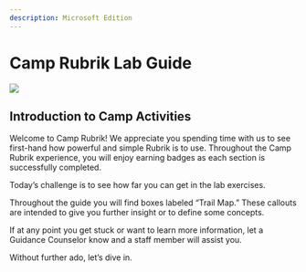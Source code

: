 ```yaml
---
description: Microsoft Edition
---
```


# Camp Rubrik Lab Guide

![](https://lh6.googleusercontent.com/DycwjKXU9rnY3xvKSUMS8rxnJv3Y1j_MEUlFnJGBDj2crA_Jo4NwTim-fM1MF9GDFWrVwyU5yZPyve6f7Cehi2VqaC7ocu_rAneW_MaloYjYKOOlgfjkZNXQekTpEXKq5Nsox4j9)

## Introduction to Camp Activities

Welcome to Camp Rubrik! We appreciate you spending time with us to see first-hand how powerful and simple Rubrik is to use. Throughout the Camp Rubrik experience, you will enjoy earning badges as each section is successfully completed.

Today’s challenge is to see how far you can get in the lab exercises.

Throughout the guide you will find boxes labeled “Trail Map.” These callouts are intended to give you further insight or to define some concepts.

If at any point you get stuck or want to learn more information, let a Guidance Counselor know and a staff member will assist you.

Without further ado, let’s dive in.

